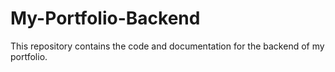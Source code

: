 # My-Portfolio-Backend
This repository contains the code and documentation for the backend of my portfolio.
